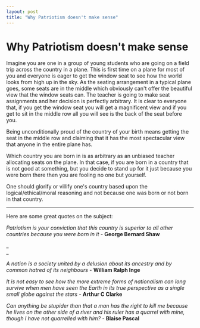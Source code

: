 ```yaml
---
layout: post
title: "Why Patriotism doesn't make sense"
---
```

Why Patriotism doesn't make sense
===
Imagine you are one in a group of young students who are going on a field trip across the country in a plane. This is first time on a plane for most of you and everyone is eager to get the window seat to see how the world looks from high up in the sky. As the seating arrangement in a typical plane goes, some seats are in the middle which obviously can't offer the beautiful view that the window seats can. The teacher is going to make seat assignments and her decision is perfectly arbitrary. It is clear to everyone that, if you get the window seat you will get a magnificent view and if you get to sit in the middle row all you will see is the back of the seat before you.  
  
Being unconditionally proud of the country of your birth means getting the seat in the middle row and claiming that it has the most spectacular view that anyone in the entire plane has.  
  
Which country you are born in is as arbitrary as an unbiased teacher allocating seats on the plane. In that case, if you are born in a country that is not good at something, but you decide to stand up for it just because you were born there then you are fooling no one but yourself.  
  
One should glorify or villify one's country based upon the logical/ethical/moral reasoning and not because one was born or not born in that country.  
  

---

  
Here are some great quotes on the subject:  
  
_Patriotism is your conviction that this country is superior to all other countries because you were born in it_ - **George Bernard Shaw**  

_  
_

_A nation is a society united by a delusion about its ancestry and by common hatred of its neighbours_ - **William Ralph Inge**  

  
_It is not easy to see how the more extreme forms of nationalism can long survive when men have seen the Earth in its true perspective as a single small globe against the stars_ - **Arthur C Clarke**  

  
_Can anything be stupider than that a man has the right to kill me because he lives on the other side of a river and his ruler has a quarrel with mine, though I have not quarrelled with him?_ - **Blaise Pascal**
